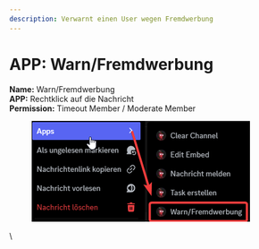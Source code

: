 ```yaml
---
description: Verwarnt einen User wegen Fremdwerbung
---
```


# APP: Warn/Fremdwerbung

**Name:** Warn/Fremdwerbung\
**APP:** Rechtklick auf die Nachricht\
**Permission:** Timeout Member / Moderate Member

<figure><img src="../../.gitbook/assets/warn_fremdwerbung (1).png" alt=""><figcaption></figcaption></figure>

\
